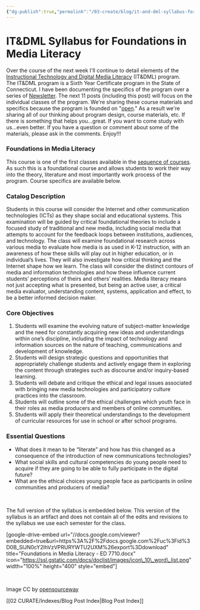 ```yaml
---
{"dg-publish":true,"permalink":"/03-create/blog/it-and-dml-syllabus-for-foundations-in-media-literacy/","title":"IT&DML Syllabus for Foundations in Media Literacy","tags":["itdml"]}
---
```


# IT&DML Syllabus for Foundations in Media Literacy

Over the course of the next week I'll continue to detail elements of the [Instructional Technology and Digital Media Literacy](http://www.newhaven.edu/4486/academic-programs/graduate-programs/instructional-technologies/) (IT&DML) program. The IT&DML program is a Sixth Year Certificate program in the State of Connecticut. I have been documenting the specifics of the program over a series of [Newsletter](http://wiobyrne.com/tag/itdml/). The next 11 posts (including this post) will focus on the individual classes of the program. We're sharing these course materials and specifics because the program is founded on "[open](http://wiobyrne.com/transparency-and-the-instructional-technology-digital-media-literacy-itdml-program/)." As a result we're sharing all of our thinking about program design, course materials, etc. If there is something that helps you...great. If you want to come study with us...even better. If you have a question or comment about some of the materials, please ask in the comments. Enjoy!!!

### Foundations in Media Literacy

This course is one of the first classes available in the [sequence of courses](http://wiobyrne.com/course-sequence-for-the-instructional-technology-digital-media-literacy-program/). As such this is a foundational course and allows students to work their way into the theory, literature and most importantly work process of the program. Course specifics are available below.

### Catalog Description

Students in this course will consider the Internet and other communication technologies (ICTs) as they shape social and educational systems. This examination will be guided by critical foundational theories to include a focused study of traditional and new media, including social media that attempts to account for the feedback loops between institutions, audiences, and technology. The class will examine foundational research across various media to evaluate how media is as used in K-12 instruction, with an awareness of how these skills will play out in higher education, or in individual’s lives. They will also investigate how critical thinking and the Internet shape how we learn. The class will consider the distinct contours of media and information technologies and how these influence current students’ perceptions of theirs and others’ realities. Media literacy means not just accepting what is presented, but being an active user, a critical media evaluator, understanding content, systems, application and effect, to be a better informed decision maker.

### Core Objectives

1. Students will examine the evolving nature of subject-matter knowledge and the need for constantly acquiring new ideas and understandings within one’s discipline, including the impact of technology and information sources on the nature of teaching, communications and development of knowledge.
2. Students will design strategic questions and opportunities that appropriately challenge students and actively engage them in exploring the content through strategies such as discourse and/or inquiry-based learning.
3. Students will debate and critique the ethical and legal issues associated with bringing new media technologies and participatory culture practices into the classroom.
4. Students will outline some of the ethical challenges which youth face in their roles as media producers and members of online communities.
5. Students will apply their theoretical understandings to the development of curricular resources for use in school or after school programs.

### Essential Questions

- What does it mean to be “literate” and how has this changed as a consequence of the introduction of new communications technologies?
- What social skills and cultural competencies do young people need to acquire if they are going to be able to fully participate in the digital future?
- What are the ethical choices young people face as participants in online communities and producers of media?

 

The full version of the syllabus is embedded below. This version of the syllabus is an artifact and does not contain all of the edits and revisions to the syllabus we use each semester for the class.

\[google-drive-embed url="//docs.google.com/viewer?embedded=true&url=https%3A%2F%2Fdocs.google.com%2Fuc%3Fid%3D0B\_SIJN0cY2IhVzVPRURYWTU2UXM%26export%3Ddownload" title="Foundations in Media Literacy - ED 7710.docx" icon="https://ssl.gstatic.com/docs/doclist/images/icon\_10\_word\_list.png" width="100%" height="400" style="embed"\]

 

Image CC by [opensourceway](https://www.flickr.com/photos/opensourceway/6810048752/)

[[02 CURATE/Indexes/Blog Post Index\|Blog Post Index]]
